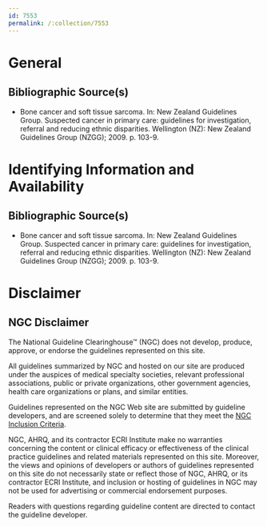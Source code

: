 ```yaml
---
id: 7553
permalink: /:collection/7553
---
```


# General

## Bibliographic Source(s)

- Bone cancer and soft tissue sarcoma. In: New Zealand Guidelines Group. Suspected cancer in primary care: guidelines for investigation, referral and reducing ethnic disparities. Wellington (NZ): New Zealand Guidelines Group (NZGG); 2009. p. 103-9.

# Identifying Information and Availability

## Bibliographic Source(s)

- Bone cancer and soft tissue sarcoma. In: New Zealand Guidelines Group. Suspected cancer in primary care: guidelines for investigation, referral and reducing ethnic disparities. Wellington (NZ): New Zealand Guidelines Group (NZGG); 2009. p. 103-9.

# Disclaimer

## NGC Disclaimer

The National Guideline Clearinghouse™ (NGC) does not develop, produce, approve, or endorse the guidelines represented on this site.

All guidelines summarized by NGC and hosted on our site are produced under the auspices of medical specialty societies, relevant professional associations, public or private organizations, other government agencies, health care organizations or plans, and similar entities.

Guidelines represented on the NGC Web site are submitted by guideline developers, and are screened solely to determine that they meet the [NGC Inclusion Criteria](/help-and-about/summaries/inclusion-criteria).

NGC, AHRQ, and its contractor ECRI Institute make no warranties concerning the content or clinical efficacy or effectiveness of the clinical practice guidelines and related materials represented on this site. Moreover, the views and opinions of developers or authors of guidelines represented on this site do not necessarily state or reflect those of NGC, AHRQ, or its contractor ECRI Institute, and inclusion or hosting of guidelines in NGC may not be used for advertising or commercial endorsement purposes.

Readers with questions regarding guideline content are directed to contact the guideline developer.

